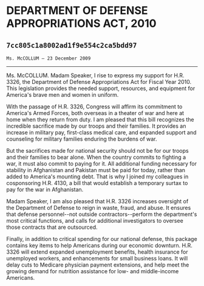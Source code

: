 # DEPARTMENT OF DEFENSE APPROPRIATIONS ACT, 2010
## `7cc805c1a8002ad1f9e554c2ca5bdd97`
`Ms. McCOLLUM — 23 December 2009`

---


Ms. McCOLLUM. Madam Speaker, I rise to express my support for H.R. 
3326, the Department of Defense Appropriations Act for Fiscal Year 
2010. This legislation provides the needed support, resources, and 
equipment for America's brave men and women in uniform.

With the passage of H.R. 3326, Congress will affirm its commitment to 
America's Armed Forces, both overseas in a theater of war and here at 
home when they return from duty. I am pleased that this bill recognizes 
the incredible sacrifice made by our troops and their families. It 
provides an increase in military pay, first-class medical care, and 
expanded support and counseling for military families enduring the 
burdens of war.

But the sacrifices made for national security should not be for our 
troops and their families to bear alone. When the country commits to 
fighting a war, it must also commit to paying for it. All additional 
funding necessary for stability in Afghanistan and Pakistan must be 
paid for today, rather than added to America's mounting debt. That is 
why I joined my colleagues in cosponsoring H.R. 4130, a bill that would 
establish a temporary surtax to pay for the war in Afghanistan.

Madam Speaker, I am also pleased that H.R. 3326 increases oversight 
of the Department of Defense to reign in waste, fraud, and abuse. It 
ensures that defense personnel--not outside contractors--perform the 
department's most critical functions, and calls for additional 
investigators to oversee those contracts that are outsourced.

Finally, in addition to critical spending for our national defense, 
this package contains key items to help Americans during our economic 
downturn. H.R. 3326 will extend expanded unemployment benefits, health 
insurance for unemployed workers, and enhancements for small business 
loans. It will delay cuts to Medicare physician payment extensions, and 
help meet the growing demand for nutrition assistance for low- and 
middle-income Americans.
